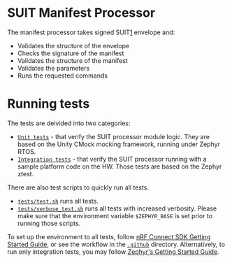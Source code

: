 # SUIT Manifest Processor


The manifest processor takes signed SUIT[1] envelope and:

 * Validates the structure of the envelope
 * Checks the signature of the manifest
 * Validates the structure of the manifest
 * Validates the parameters
 * Runs the requested commands

[1]: https://datatracker.ietf.org/wg/suit/documents/


Running tests
=============

The tests are deivided into two categories:
 * [`Unit tests`](tests/unit) - that verify the SUIT processor module logic.
   They are based on the Unity CMock mocking framework, running under Zephyr RTOS.
 * [`Integration tests`](tests/integration) - that verify the SUIT processor running with a sample platform code on the HW.
   Those tests are based on the Zephyr ztest.

There are also test scripts to quickly run all tests.
 * [`tests/test.sh`](tests/test.sh) runs all tests.
 * [`tests/verbose_test.sh`](tests/verbose_test.sh) runs all tests with increased verbosity.
Please make sure that the environment variable `$ZEPHYR_BASE` is set prior to running those scripts.

To set up the environment to all tests, follow [nRF Connect SDK Getting Started Guide](https://developer.nordicsemi.com/nRF_Connect_SDK/doc/latest/nrf/getting_started.html), or see the workflow in the [`.github`](.github) directory.
Alternatively, to run only integration tests, you may follow [Zephyr's Getting Started Guide](https://docs.zephyrproject.org/latest/getting_started/index.html).
